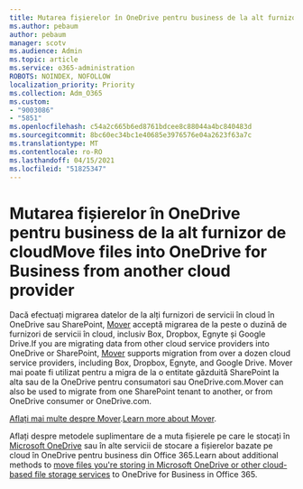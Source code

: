 ```yaml
---
title: Mutarea fișierelor în OneDrive pentru business de la alt furnizor de cloud
ms.author: pebaum
author: pebaum
manager: scotv
ms.audience: Admin
ms.topic: article
ms.service: o365-administration
ROBOTS: NOINDEX, NOFOLLOW
localization_priority: Priority
ms.collection: Adm_O365
ms.custom:
- "9003086"
- "5851"
ms.openlocfilehash: c54a2c665b6ed8761bdcee8c88044a4bc840483d
ms.sourcegitcommit: 8bc60ec34bc1e40685e3976576e04a2623f63a7c
ms.translationtype: MT
ms.contentlocale: ro-RO
ms.lasthandoff: 04/15/2021
ms.locfileid: "51825347"
---
```

# <a name="move-files-into-onedrive-for-business-from-another-cloud-provider"></a><span data-ttu-id="6f6d1-102">Mutarea fișierelor în OneDrive pentru business de la alt furnizor de cloud</span><span class="sxs-lookup"><span data-stu-id="6f6d1-102">Move files into OneDrive for Business from another cloud provider</span></span>

<span data-ttu-id="6f6d1-103">Dacă efectuați migrarea datelor de la alți furnizori de servicii în cloud în OneDrive sau SharePoint, [Mover](https://go.microsoft.com/fwlink/?linkid=2132453) acceptă migrarea de la peste o duzină de furnizori de servicii în cloud, inclusiv Box, Dropbox, Egnyte și Google Drive.</span><span class="sxs-lookup"><span data-stu-id="6f6d1-103">If you are migrating data from other cloud service providers into OneDrive or SharePoint, [Mover](https://go.microsoft.com/fwlink/?linkid=2132453) supports migration from over a dozen cloud service providers, including Box, Dropbox, Egnyte, and Google Drive.</span></span> <span data-ttu-id="6f6d1-104">Mover mai poate fi utilizat pentru a migra de la o entitate găzduită SharePoint la alta sau de la OneDrive pentru consumatori sau OneDrive.com.</span><span class="sxs-lookup"><span data-stu-id="6f6d1-104">Mover can also be used to migrate from one SharePoint tenant to another, or from OneDrive consumer or OneDrive.com.</span></span>

<span data-ttu-id="6f6d1-105">[Aflați mai multe despre Mover](https://go.microsoft.com/fwlink/?linkid=2132453).</span><span class="sxs-lookup"><span data-stu-id="6f6d1-105">[Learn more about Mover](https://go.microsoft.com/fwlink/?linkid=2132453).</span></span>

<span data-ttu-id="6f6d1-106">Aflați despre metodele suplimentare de a muta fișierele pe care le stocați în [Microsoft OneDrive](https://support.microsoft.com/office/7fb28cad-7e25-451f-8b4b-2d1a71e5c0e9) sau în alte servicii de stocare a fișierelor bazate pe cloud în OneDrive pentru business din Office 365.</span><span class="sxs-lookup"><span data-stu-id="6f6d1-106">Learn about additional methods to [move files you're storing in Microsoft OneDrive or other cloud-based file storage services](https://support.microsoft.com/office/7fb28cad-7e25-451f-8b4b-2d1a71e5c0e9) to OneDrive for Business in Office 365.</span></span>
